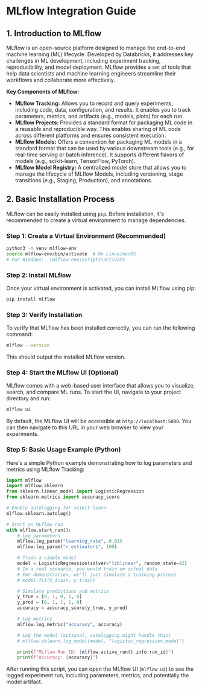 # MLflow Integration Guide

## 1. Introduction to MLflow

MLflow is an open-source platform designed to manage the end-to-end machine learning (ML) lifecycle. Developed by Databricks, it addresses key challenges in ML development, including experiment tracking, reproducibility, and model deployment. MLflow provides a set of tools that help data scientists and machine learning engineers streamline their workflows and collaborate more effectively.

**Key Components of MLflow:**

*   **MLflow Tracking:** Allows you to record and query experiments, including code, data, configuration, and results. It enables you to track parameters, metrics, and artifacts (e.g., models, plots) for each run.
*   **MLflow Projects:** Provides a standard format for packaging ML code in a reusable and reproducible way. This enables sharing of ML code across different platforms and ensures consistent execution.
*   **MLflow Models:** Offers a convention for packaging ML models in a standard format that can be used by various downstream tools (e.g., for real-time serving or batch inference). It supports different flavors of models (e.g., scikit-learn, TensorFlow, PyTorch).
*   **MLflow Model Registry:** A centralized model store that allows you to manage the lifecycle of MLflow Models, including versioning, stage transitions (e.g., Staging, Production), and annotations.

## 2. Basic Installation Process

MLflow can be easily installed using `pip`. Before installation, it's recommended to create a virtual environment to manage dependencies.

### Step 1: Create a Virtual Environment (Recommended)

```bash
python3 -m venv mlflow-env
source mlflow-env/bin/activate  # On Linux/macOS
# For Windows: .\mlflow-env\Scripts\activate
```

### Step 2: Install MLflow

Once your virtual environment is activated, you can install MLflow using pip:

```bash
pip install mlflow
```

### Step 3: Verify Installation

To verify that MLflow has been installed correctly, you can run the following command:

```bash
mlflow --version
```

This should output the installed MLflow version.

### Step 4: Start the MLflow UI (Optional)

MLflow comes with a web-based user interface that allows you to visualize, search, and compare ML runs. To start the UI, navigate to your project directory and run:

```bash
mlflow ui
```

By default, the MLflow UI will be accessible at `http://localhost:5000`. You can then navigate to this URL in your web browser to view your experiments.

### Step 5: Basic Usage Example (Python)

Here's a simple Python example demonstrating how to log parameters and metrics using MLflow Tracking:

```python
import mlflow
import mlflow.sklearn
from sklearn.linear_model import LogisticRegression
from sklearn.metrics import accuracy_score

# Enable autologging for scikit-learn
mlflow.sklearn.autolog()

# Start an MLflow run
with mlflow.start_run():
    # Log parameters
    mlflow.log_param("learning_rate", 0.01)
    mlflow.log_param("n_estimators", 100)

    # Train a simple model
    model = LogisticRegression(solver="liblinear", random_state=42)
    # In a real scenario, you would train on actual data
    # For demonstration, we'll just simulate a training process
    # model.fit(X_train, y_train)

    # Simulate predictions and metrics
    y_true = [0, 1, 0, 1, 0]
    y_pred = [0, 1, 1, 1, 0]
    accuracy = accuracy_score(y_true, y_pred)

    # Log metrics
    mlflow.log_metric("accuracy", accuracy)

    # Log the model (optional, autologging might handle this)
    # mlflow.sklearn.log_model(model, "logistic_regression_model")

    print(f"MLflow Run ID: {mlflow.active_run().info.run_id}")
    print(f"Accuracy: {accuracy}")
```

After running this script, you can open the MLflow UI (`mlflow ui`) to see the logged experiment run, including parameters, metrics, and potentially the model artifact.

